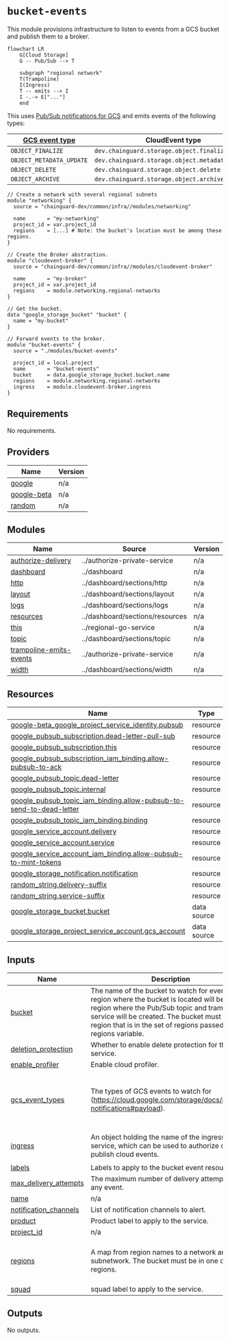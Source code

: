 # `bucket-events`

This module provisions infrastructure to listen to events from a GCS bucket and
publish them to a broker.

```mermaid
flowchart LR
    G[Cloud Storage]
    G -- Pub/Sub --> T

    subgraph "regional network"
    T(Trampoline)
    I(Ingress)
    T -- emits --> I
    I -.-> E["..."]
    end
```

This uses [Pub/Sub notifications for GCS](https://cloud.google.com/storage/docs/pubsub-notifications) and emits events of the following types:

| [GCS event type](https://cloud.google.com/storage/docs/pubsub-notifications#events) | CloudEvent type |
| ----- | ----- |
|	`OBJECT_FINALIZE` | `dev.chainguard.storage.object.finalize` |
| `OBJECT_METADATA_UPDATE` | `dev.chainguard.storage.object.metadata_update` |
| `OBJECT_DELETE` | `dev.chainguard.storage.object.delete` |
| `OBJECT_ARCHIVE` | `dev.chainguard.storage.object.archive` |



```hcl
// Create a network with several regional subnets
module "networking" {
  source = "chainguard-dev/common/infra//modules/networking"

  name       = "my-networking"
  project_id = var.project_id
  regions    = [...] # Note: the bucket's location must be among these regions.
}

// Create the Broker abstraction.
module "cloudevent-broker" {
  source = "chainguard-dev/common/infra//modules/cloudevent-broker"

  name       = "my-broker"
  project_id = var.project_id
  regions    = module.networking.regional-networks
}

// Get the bucket.
data "google_storage_bucket" "bucket" {
  name = "my-bucket"
}

// Forward events to the broker.
module "bucket-events" {
  source = "./modules/bucket-events"

  project_id = local.project
  name       = "bucket-events"
  bucket     = data.google_storage_bucket.bucket.name
  regions    = module.networking.regional-networks
  ingress    = module.cloudevent-broker.ingress
}
```

<!-- BEGIN_TF_DOCS -->
## Requirements

No requirements.

## Providers

| Name | Version |
|------|---------|
| <a name="provider_google"></a> [google](#provider\_google) | n/a |
| <a name="provider_google-beta"></a> [google-beta](#provider\_google-beta) | n/a |
| <a name="provider_random"></a> [random](#provider\_random) | n/a |

## Modules

| Name | Source | Version |
|------|--------|---------|
| <a name="module_authorize-delivery"></a> [authorize-delivery](#module\_authorize-delivery) | ../authorize-private-service | n/a |
| <a name="module_dashboard"></a> [dashboard](#module\_dashboard) | ../dashboard | n/a |
| <a name="module_http"></a> [http](#module\_http) | ../dashboard/sections/http | n/a |
| <a name="module_layout"></a> [layout](#module\_layout) | ../dashboard/sections/layout | n/a |
| <a name="module_logs"></a> [logs](#module\_logs) | ../dashboard/sections/logs | n/a |
| <a name="module_resources"></a> [resources](#module\_resources) | ../dashboard/sections/resources | n/a |
| <a name="module_this"></a> [this](#module\_this) | ../regional-go-service | n/a |
| <a name="module_topic"></a> [topic](#module\_topic) | ../dashboard/sections/topic | n/a |
| <a name="module_trampoline-emits-events"></a> [trampoline-emits-events](#module\_trampoline-emits-events) | ../authorize-private-service | n/a |
| <a name="module_width"></a> [width](#module\_width) | ../dashboard/sections/width | n/a |

## Resources

| Name | Type |
|------|------|
| [google-beta_google_project_service_identity.pubsub](https://registry.terraform.io/providers/hashicorp/google-beta/latest/docs/resources/google_project_service_identity) | resource |
| [google_pubsub_subscription.dead-letter-pull-sub](https://registry.terraform.io/providers/hashicorp/google/latest/docs/resources/pubsub_subscription) | resource |
| [google_pubsub_subscription.this](https://registry.terraform.io/providers/hashicorp/google/latest/docs/resources/pubsub_subscription) | resource |
| [google_pubsub_subscription_iam_binding.allow-pubsub-to-ack](https://registry.terraform.io/providers/hashicorp/google/latest/docs/resources/pubsub_subscription_iam_binding) | resource |
| [google_pubsub_topic.dead-letter](https://registry.terraform.io/providers/hashicorp/google/latest/docs/resources/pubsub_topic) | resource |
| [google_pubsub_topic.internal](https://registry.terraform.io/providers/hashicorp/google/latest/docs/resources/pubsub_topic) | resource |
| [google_pubsub_topic_iam_binding.allow-pubsub-to-send-to-dead-letter](https://registry.terraform.io/providers/hashicorp/google/latest/docs/resources/pubsub_topic_iam_binding) | resource |
| [google_pubsub_topic_iam_binding.binding](https://registry.terraform.io/providers/hashicorp/google/latest/docs/resources/pubsub_topic_iam_binding) | resource |
| [google_service_account.delivery](https://registry.terraform.io/providers/hashicorp/google/latest/docs/resources/service_account) | resource |
| [google_service_account.service](https://registry.terraform.io/providers/hashicorp/google/latest/docs/resources/service_account) | resource |
| [google_service_account_iam_binding.allow-pubsub-to-mint-tokens](https://registry.terraform.io/providers/hashicorp/google/latest/docs/resources/service_account_iam_binding) | resource |
| [google_storage_notification.notification](https://registry.terraform.io/providers/hashicorp/google/latest/docs/resources/storage_notification) | resource |
| [random_string.delivery-suffix](https://registry.terraform.io/providers/hashicorp/random/latest/docs/resources/string) | resource |
| [random_string.service-suffix](https://registry.terraform.io/providers/hashicorp/random/latest/docs/resources/string) | resource |
| [google_storage_bucket.bucket](https://registry.terraform.io/providers/hashicorp/google/latest/docs/data-sources/storage_bucket) | data source |
| [google_storage_project_service_account.gcs_account](https://registry.terraform.io/providers/hashicorp/google/latest/docs/data-sources/storage_project_service_account) | data source |

## Inputs

| Name | Description | Type | Default | Required |
|------|-------------|------|---------|:--------:|
| <a name="input_bucket"></a> [bucket](#input\_bucket) | The name of the bucket to watch for events. The region where the bucket is located will be the region where the Pub/Sub topic and trampoline service will be created. The bucket must be in a region that is in the set of regions passed to the regions variable. | `string` | n/a | yes |
| <a name="input_deletion_protection"></a> [deletion\_protection](#input\_deletion\_protection) | Whether to enable delete protection for the service. | `bool` | `true` | no |
| <a name="input_enable_profiler"></a> [enable\_profiler](#input\_enable\_profiler) | Enable cloud profiler. | `bool` | `false` | no |
| <a name="input_gcs_event_types"></a> [gcs\_event\_types](#input\_gcs\_event\_types) | The types of GCS events to watch for (https://cloud.google.com/storage/docs/pubsub-notifications#payload). | `list(string)` | <pre>[<br/>  "OBJECT_FINALIZE",<br/>  "OBJECT_METADATA_UPDATE",<br/>  "OBJECT_DELETE",<br/>  "OBJECT_ARCHIVE"<br/>]</pre> | no |
| <a name="input_ingress"></a> [ingress](#input\_ingress) | An object holding the name of the ingress service, which can be used to authorize callers to publish cloud events. | <pre>object({<br/>    name = string<br/>  })</pre> | n/a | yes |
| <a name="input_labels"></a> [labels](#input\_labels) | Labels to apply to the bucket event resources. | `map(string)` | `{}` | no |
| <a name="input_max_delivery_attempts"></a> [max\_delivery\_attempts](#input\_max\_delivery\_attempts) | The maximum number of delivery attempts for any event. | `number` | `5` | no |
| <a name="input_name"></a> [name](#input\_name) | n/a | `string` | n/a | yes |
| <a name="input_notification_channels"></a> [notification\_channels](#input\_notification\_channels) | List of notification channels to alert. | `list(string)` | n/a | yes |
| <a name="input_product"></a> [product](#input\_product) | Product label to apply to the service. | `string` | `"unknown"` | no |
| <a name="input_project_id"></a> [project\_id](#input\_project\_id) | n/a | `string` | n/a | yes |
| <a name="input_regions"></a> [regions](#input\_regions) | A map from region names to a network and subnetwork. The bucket must be in one of these regions. | <pre>map(object({<br/>    network = string<br/>    subnet  = string<br/>  }))</pre> | n/a | yes |
| <a name="input_squad"></a> [squad](#input\_squad) | squad label to apply to the service. | `string` | `"unknown"` | no |

## Outputs

No outputs.
<!-- END_TF_DOCS -->
